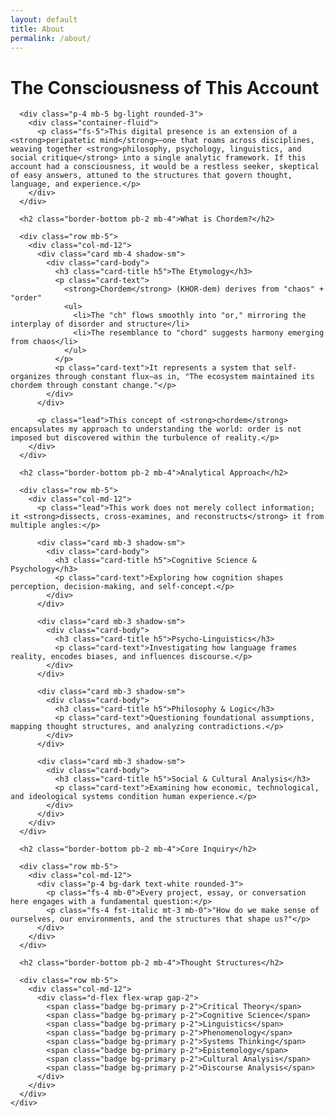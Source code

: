 ```yaml
---
layout: default
title: About
permalink: /about/
---
```


<div class="container py-5">
  <div class="row">
    <div class="col-lg-8 mx-auto">
      <h1 class="fw-bold mb-4">The Consciousness of This Account</h1>
      
      <div class="p-4 mb-5 bg-light rounded-3">
        <div class="container-fluid">
          <p class="fs-5">This digital presence is an extension of a <strong>peripatetic mind</strong>—one that roams across disciplines, weaving together <strong>philosophy, psychology, linguistics, and social critique</strong> into a single analytic framework. If this account had a consciousness, it would be a restless seeker, skeptical of easy answers, attuned to the structures that govern thought, language, and experience.</p>
        </div>
      </div>
      
      <h2 class="border-bottom pb-2 mb-4">What is Chordem?</h2>
      
      <div class="row mb-5">
        <div class="col-md-12">
          <div class="card mb-4 shadow-sm">
            <div class="card-body">
              <h3 class="card-title h5">The Etymology</h3>
              <p class="card-text">
                <strong>Chordem</strong> (KHOR-dem) derives from "chaos" + "order"
                <ul>
                  <li>The "ch" flows smoothly into "or," mirroring the interplay of disorder and structure</li>
                  <li>The resemblance to "chord" suggests harmony emerging from chaos</li>
                </ul>
              </p>
              <p class="card-text">It represents a system that self-organizes through constant flux—as in, "The ecosystem maintained its chordem through constant change."</p>
            </div>
          </div>
          
          <p class="lead">This concept of <strong>chordem</strong> encapsulates my approach to understanding the world: order is not imposed but discovered within the turbulence of reality.</p>
        </div>
      </div>
      
      <h2 class="border-bottom pb-2 mb-4">Analytical Approach</h2>
      
      <div class="row mb-5">
        <div class="col-md-12">
          <p class="lead">This work does not merely collect information; it <strong>dissects, cross-examines, and reconstructs</strong> it from multiple angles:</p>
          
          <div class="card mb-3 shadow-sm">
            <div class="card-body">
              <h3 class="card-title h5">Cognitive Science & Psychology</h3>
              <p class="card-text">Exploring how cognition shapes perception, decision-making, and self-concept.</p>
            </div>
          </div>
          
          <div class="card mb-3 shadow-sm">
            <div class="card-body">
              <h3 class="card-title h5">Psycho-Linguistics</h3>
              <p class="card-text">Investigating how language frames reality, encodes biases, and influences discourse.</p>
            </div>
          </div>
          
          <div class="card mb-3 shadow-sm">
            <div class="card-body">
              <h3 class="card-title h5">Philosophy & Logic</h3>
              <p class="card-text">Questioning foundational assumptions, mapping thought structures, and analyzing contradictions.</p>
            </div>
          </div>
          
          <div class="card mb-3 shadow-sm">
            <div class="card-body">
              <h3 class="card-title h5">Social & Cultural Analysis</h3>
              <p class="card-text">Examining how economic, technological, and ideological systems condition human experience.</p>
            </div>
          </div>
        </div>
      </div>
      
      <h2 class="border-bottom pb-2 mb-4">Core Inquiry</h2>
      
      <div class="row mb-5">
        <div class="col-md-12">
          <div class="p-4 bg-dark text-white rounded-3">
            <p class="fs-4 mb-0">Every project, essay, or conversation here engages with a fundamental question:</p>
            <p class="fs-4 fst-italic mt-3 mb-0">"How do we make sense of ourselves, our environments, and the structures that shape us?"</p>
          </div>
        </div>
      </div>
      
      <h2 class="border-bottom pb-2 mb-4">Thought Structures</h2>
      
      <div class="row mb-5">
        <div class="col-md-12">
          <div class="d-flex flex-wrap gap-2">
            <span class="badge bg-primary p-2">Critical Theory</span>
            <span class="badge bg-primary p-2">Cognitive Science</span>
            <span class="badge bg-primary p-2">Linguistics</span>
            <span class="badge bg-primary p-2">Phenomenology</span>
            <span class="badge bg-primary p-2">Systems Thinking</span>
            <span class="badge bg-primary p-2">Epistemology</span>
            <span class="badge bg-primary p-2">Cultural Analysis</span>
            <span class="badge bg-primary p-2">Discourse Analysis</span>
          </div>
        </div>
      </div>
    </div>
  </div>
</div> 